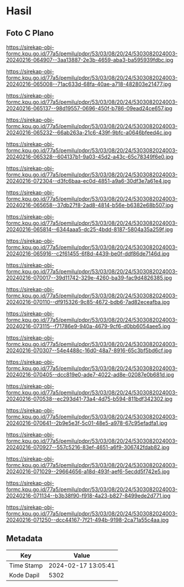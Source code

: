 # Hasil

## Foto C Plano

https://sirekap-obj-formc.kpu.go.id/77a5/pemilu/pdpr/53/03/08/20/24/5303082024003-20240216-064907--3aa13887-2e3b-4659-aba3-ba595939fdbc.jpg

https://sirekap-obj-formc.kpu.go.id/77a5/pemilu/pdpr/53/03/08/20/24/5303082024003-20240216-065008--71ac633d-68fa-40ae-a718-482803e21477.jpg

https://sirekap-obj-formc.kpu.go.id/77a5/pemilu/pdpr/53/03/08/20/24/5303082024003-20240216-065137--98d19557-0696-450f-b786-09ead24ce657.jpg

https://sirekap-obj-formc.kpu.go.id/77a5/pemilu/pdpr/53/03/08/20/24/5303082024003-20240216-065232--66ab263a-21c6-439f-9bfc-a0646bfeed4c.jpg

https://sirekap-obj-formc.kpu.go.id/77a5/pemilu/pdpr/53/03/08/20/24/5303082024003-20240216-065328--604137b1-9a03-45d2-a43c-65c78349f6e0.jpg

https://sirekap-obj-formc.kpu.go.id/77a5/pemilu/pdpr/53/03/08/20/24/5303082024003-20240216-072304--d3fc6baa-ec0d-4851-a9a6-30df3e7a61e4.jpg

https://sirekap-obj-formc.kpu.go.id/77a5/pemilu/pdpr/53/03/08/20/24/5303082024003-20240216-065658--37db27f8-2ad8-4814-b56e-b6382e68b507.jpg

https://sirekap-obj-formc.kpu.go.id/77a5/pemilu/pdpr/53/03/08/20/24/5303082024003-20240216-065814--6344aaa5-dc25-4bdd-8187-5804a35a259f.jpg

https://sirekap-obj-formc.kpu.go.id/77a5/pemilu/pdpr/53/03/08/20/24/5303082024003-20240216-065916--c2f61455-6f8d-4439-be0f-ddf86de7146d.jpg

https://sirekap-obj-formc.kpu.go.id/77a5/pemilu/pdpr/53/03/08/20/24/5303082024003-20240216-070017--39d11742-329e-4260-ba39-fac9d4826385.jpg

https://sirekap-obj-formc.kpu.go.id/77a5/pemilu/pdpr/53/03/08/20/24/5303082024003-20240216-070110--df915326-9c85-4672-bdb6-7ad82eceafba.jpg

https://sirekap-obj-formc.kpu.go.id/77a5/pemilu/pdpr/53/03/08/20/24/5303082024003-20240216-073115--f71786e9-940a-4679-9cf6-d0bb6054aee5.jpg

https://sirekap-obj-formc.kpu.go.id/77a5/pemilu/pdpr/53/03/08/20/24/5303082024003-20240216-070307--54e4488c-16d0-48a7-8916-65c3bf5bd6cf.jpg

https://sirekap-obj-formc.kpu.go.id/77a5/pemilu/pdpr/53/03/08/20/24/5303082024003-20240216-070405--dcc819e0-ade7-4022-ad8e-02087e0b681d.jpg

https://sirekap-obj-formc.kpu.go.id/77a5/pemilu/pdpr/53/03/08/20/24/5303082024003-20240216-070538--ec293d41-73a4-4d75-b594-811bdf342302.jpg

https://sirekap-obj-formc.kpu.go.id/77a5/pemilu/pdpr/53/03/08/20/24/5303082024003-20240216-070641--2b9e5e3f-5c01-48e5-a978-67c95efadfa1.jpg

https://sirekap-obj-formc.kpu.go.id/77a5/pemilu/pdpr/53/03/08/20/24/5303082024003-20240216-070927--557c5216-83ef-4651-a6f9-306742fdab82.jpg

https://sirekap-obj-formc.kpu.go.id/77a5/pemilu/pdpr/53/03/08/20/24/5303082024003-20240216-071029--29664656-a18d-493f-aef6-5ecdd5f742e5.jpg

https://sirekap-obj-formc.kpu.go.id/77a5/pemilu/pdpr/53/03/08/20/24/5303082024003-20240216-071134--b3b38f90-f918-4a23-b827-8499ede2d771.jpg

https://sirekap-obj-formc.kpu.go.id/77a5/pemilu/pdpr/53/03/08/20/24/5303082024003-20240216-071250--dcc44167-7f21-494b-9198-2ca71a55c4aa.jpg


## Metadata

| Key        | Value               |
| ---------- | ------------------- |
| Time Stamp | 2024-02-17 13:05:41 |
| Kode Dapil | 5302                |



